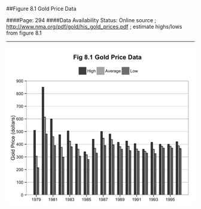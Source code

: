 ##Figure 8.1 Gold Price Data

####Page: 294
####Data Availability Status: Online source ; http://www.nma.org/pdf/gold/his_gold_prices.pdf ; estimate highs/lows from figure 8.1
***
![`Gold Price Data`](fig08-01_gold-price-data.png)


